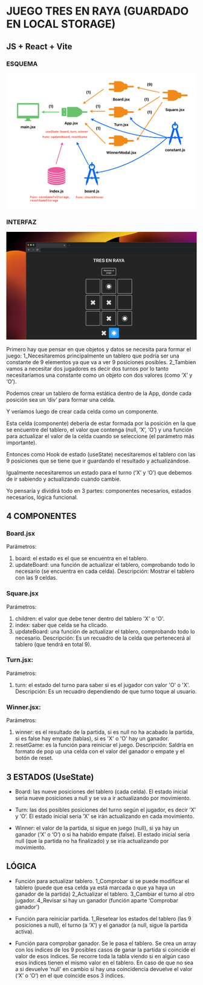 
# JUEGO TRES EN RAYA (GUARDADO EN LOCAL STORAGE)

## JS + React + Vite

### ESQUEMA
<div align="center">
  <img src="./public/esquema.png" alt="Esquema del proyecto" width="650"/>
</div>

### INTERFAZ
<div align="center" margin-bottom="20px">
  <img src="./public/2-tres-en-raya.webp" alt="Interfaz del proyecto" width="800"/>
</div>

Primero hay que pensar en que objetos y datos se necesita para formar el juego:
1_Necesitaremos principalmente un tablero que podría ser una constante de 9 elementos ya que va a ver 9 posiciones posibles.
2_Tambien vamos a necesitar dos jugadores es decir dos turnos por lo tanto necesitaríamos una constante como un objeto con dos valores (como ‘X’ y ‘O’).

Podemos crear un tablero de forma estática dentro de la App, donde cada posición sea un ‘div’ para formar una celda.

Y veríamos luego de crear cada celda como un componente.

Esta celda (componente) debería de estar formada por la posición en la que se encuentre del tablero,  el valor que contenga (null, ’X’, ‘O’) y una función para actualizar el valor de la celda cuando se seleccione (el parámetro más importante).

Entonces como Hook de estado (useState) necesitaremos el tablero con las 9 posiciones que se tiene que ir guardando el resultado y actualizándose.

Igualmente necesitaremos un estado para el turno (‘X’ y ‘O’) que debemos de ir sabiendo y actualizando cuando cambie.

Yo pensaría y dividirá todo en 3 partes: componentes necesarios, estados necesarios, lógica funcional.

## 4 COMPONENTES
 
### Board.jsx 
Parámetros:
1. board: el estado es el que se encuentra en el tablero.
2. updateBoard: una función de actualizar el tablero, comprobando todo lo necesario (se encuentra en cada celda).
Descripción:
Mostrar el tablero con las 9 celdas.

### Square.jsx
Parámetros:
1. children: el valor que debe tener dentro del tablero 'X' o 'O'.
2. index: saber que celda se ha clicado.
3. updateBoard: una función de actualizar el tablero, comprobando todo lo necesario.
Descripción:
Es un recuadro de la celda que pertenecerá al tablero (que tendrá en total 9).

### Turn.jsx:
Parámetros:
1. turn: el estado del turno para saber si es el jugador con valor 'O' o 'X'.
Descripción:
Es un recuadro dependiendo de que turno toque al usuario.

### Winner.jsx:
Parámetros:
1. winner: es el resultado de la partida, si es null no ha acabado la partida, si es false hay empate (tablas), si es 'X' o 'O' hay un ganador.
2. resetGame: es la función para reiniciar el juego.
Descripción:
Saldría en formato de pop up una celda con el valor del ganador o empate y el botón de reset.

## 3 ESTADOS (UseState)
- Board: las nueve posiciones del tablero (cada celda).
El estado inicial seria nueve posiciones a null y se va a ir actualizando por movimiento.

- Turn: las dos posibles posiciones del turno según el jugador, es decir ‘X’ y ‘O’.
El estado inicial seria ‘X’ se irán actualizando en cada movimiento.

- Winner: el valor de la partida, si sigue en juego (null), si ya hay un ganador (‘X’ o ‘O’) o si ha habido empate (false).
El estado inicial seria null (que la partida no ha finalizado) y se iría actualizando por movimiento.

## LÓGICA
- Función para actualizar tablero.
1_Comprobar si se puede modificar el tablero (puede que esa celda ya está marcada o que ya haya un ganador de la partida)
2_Actualizar el tablero.
3_Cambiar el turno al otro jugador.
4_Revisar si hay un ganador (función aparte ‘Comprobar ganador’)

- Función para reiniciar partida.
1_Resetear los estados del tablero (las 9 posiciones a null), el turno (a ‘X’) y el ganador (a null, sigue la partida activa).

- Función para comprobar ganador.
Se le pasa el tablero.
Se crea un array con los índices de los 9 posibles casos de ganar la partida si coincide el valor de esos índices. Se recorre toda la tabla viendo si en algún caso esos índices tienen el mismo valor en el tablero.
En caso de que no sea a si devuelve ‘null’ en cambio sí hay una coincidencia devuelve el valor (‘X’ o ‘O’) en el que coincide esos 3 índices.
